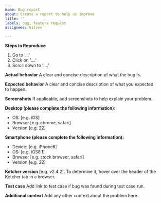 ```yaml
---
name: Bug report
about: Create a report to help us improve
title: ''
labels: bug, feature request
assignees: Nitvex

---
```


**Steps to Reproduce**
1. Go to '...'
2. Click on '....'
3. Scroll down to '....'

**Actual behavior**
A clear and concise description of what the bug is.

**Expected behavior**
A clear and concise description of what you expected to happen.

**Screenshots**
If applicable, add screenshots to help explain your problem.

**Desktop (please complete the following information):**
 - OS: [e.g. iOS]
 - Browser [e.g. chrome, safari]
 - Version [e.g. 22]

**Smartphone (please complete the following information):**
 - Device: [e.g. iPhone6]
 - OS: [e.g. iOS8.1]
 - Browser [e.g. stock browser, safari]
 - Version [e.g. 22]

**Ketcher version** [e.g. v2.4.2]. 
To determine it, hover over the header of the Ketcher tab in a browser. 

**Test case**
Add link to test case if bug was found during test case run.

**Additional context**
Add any other context about the problem here.
